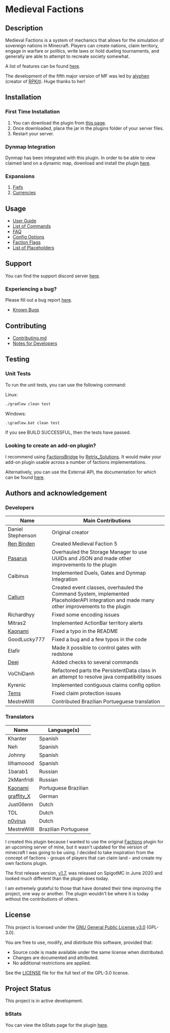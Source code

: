 # Medieval Factions

## Description 
Medieval Factions is a system of mechanics that allows for the simulation of sovereign nations in Minecraft. Players can create nations, claim territory, engage in warfare or politics, write laws or hold dueling tournaments, and generally are able to attempt to recreate society somewhat.

A list of features can be found [here](https://github.com/dmccoystephenson/Medieval-Factions/wiki/Features).

The development of the fifth major version of MF was led by [alyphen](https://github.com/alyphen) (creator of [RPKit](https://github.com/RP-Kit/RPKit/wiki)). Huge thanks to her!

## Installation
### First Time Installation
1) You can download the plugin from [this page](https://www.spigotmc.org/resources/medieval-factions-sovereign-nation-simulator.79941/updates).
2) Once downloaded, place the jar in the plugins folder of your server files.
3) Restart your server.

### Dynmap Integration
Dynmap has been integrated with this plugin. In order to be able to view claimed land on a dynamic map, download and install the plugin [here](https://www.spigotmc.org/resources/dynmap.274/).

### Expansions
1) [Fiefs](https://github.com/dmccoystephenson/Fiefs)
2) [Currencies](https://github.com/dmccoystephenson/Currencies)

## Usage
- [User Guide](https://github.com/dmccoystephenson/Medieval-Factions/wiki/Guide)
- [List of Commands](https://github.com/dmccoystephenson/Medieval-Factions/wiki/Commands)
- [FAQ](https://github.com/dmccoystephenson/Medieval-Factions/wiki/FAQ)
- [Config Options](https://github.com/dmccoystephenson/Medieval-Factions/wiki/Config-Options)
- [Faction Flags](https://github.com/dmccoystephenson/Medieval-Factions/wiki/Faction-Flags)
- [List of Placeholders](https://github.com/dmccoystephenson/Medieval-Factions/wiki/Placeholders)

## Support
You can find the support discord server [here](https://discord.gg/xXtuAQ2).

### Experiencing a bug?
Please fill out a bug report [here](https://github.com/dmccoystephenson/Medieval-Factions/issues/new/choose).

- [Known Bugs](https://github.com/dmccoystephenson/Medieval-Factions/issues?q=is%3Aopen+is%3Aissue+label%3Abug)

## Contributing
- [Contributing.md](https://github.com/dmccoystephenson/Medieval-Factions/blob/master/CONTRIBUTING.md)
- [Notes for Developers](https://github.com/dmccoystephenson/Medieval-Factions/wiki/Developer-Notes)

## Testing
### Unit Tests
To run the unit tests, you can use the following command:

Linux:
```bash
./gradlew clean test
```
Windows:
```cmd
.\gradlew.bat clean test
```

If you see BUILD SUCCESSFUL, then the tests have passed.

### Looking to create an add-on plugin?
I recommend using [FactionsBridge](https://www.spigotmc.org/resources/factionsbridge.89716/) by [Retrix_Solutions](https://www.spigotmc.org/resources/authors/retrix_solutions.491191/). It would make your add-on plugin usable across a number of factions implementations.

Alternatively, you can use the External API, the documentation for which can be found [here](https://github.com/dmccoystephenson/Medieval-Factions/wiki/External-API-Documentation).

## Authors and acknowledgement
### Developers
| Name                                                                          | Main Contributions                                                                                                                          |
|-------------------------------------------------------------------------------|---------------------------------------------------------------------------------------------------------------------------------------------|
| Daniel Stephenson                                                             | Original creator                                                                                                                            |
| [Ren Binden](https://github.com/alyphen)                                      | Created Medieval Faction 5                                                                                                                  |
| [Pasarus](https://github.com/Pasarus)                                         | Overhauled the Storage Manager to use UUIDs and JSON and made other improvements to the plugin                                              |
| Caibinus                                                                      | Implemented Duels, Gates and Dynmap Integration                                                                                             |
| [Callum](https://www.spigotmc.org/resources/authors/retrix_solutions.491191/) | Created event classes, overhauled the Command System, implemented PlaceholderAPI integration and made many other improvements to the plugin |
| Richardhyy                                                                    | Fixed some encoding issues                                                                                                                  |
| Mitras2                                                                       | Implemented ActionBar territory alerts                                                                                                      |
| [Kaonami](https://github.com/Daniels7k)                                       | Fixed a typo in the README                                                                                                                  |
| GoodLucky777                                                                  | Fixed a bug and a few typos in the code                                                                                                     |
| Elafir                                                                        | Made it possible to control gates with redstone                                                                                             |
| [Deej](https://github.com/Mr-Deej)                                            | Added checks to several commands                                                                                                            |
| VoChiDanh                                                                     | Refactored parts the PersistentData class in an attempt to resolve java compatibility issues                                                |
| Kyrenic                                                                       | Implemented contiguous claims config option                                                                                                 |
| [Tems](https://github.com/Tems-py)                                            | Fixed claim protection issues                                                                                                               |
| MestreWilll                                                                   | Contributed Brazilian Portueguese translation                                                                                               |  

### Translators
| Name                                                             | Language(s)          |
|------------------------------------------------------------------|----------------------|
| Khanter                                                          | Spanish              |
| Neh                                                              | Spanish              |
| Johnny                                                           | Spanish              |
| lilhamoood                                                       | Spanish              |
| 1barab1                                                          | Russian              |
| 2kManfridi                                                       | Russian              |
| [Kaonami](https://github.com/Daniels7k)                          | Portuguese Brazilian |
| [graffity_X](https://www.spigotmc.org/members/kicker765.946561/) | German               |
| JustGllenn                                                       | Dutch                |
| TDL                                                              | Dutch                |
| [n0virus](https://www.youtube.com/c/n0virus)                     | Dutch                |
| MestreWilll                                                      | Brazilian Portuguese |   

I created this plugin because I wanted to use the original [Factions](https://www.spigotmc.org/resources/factions.1900/) plugin for an upcoming server of mine, but it wasn't updated for the version of minecraft I was going to be using. I decided to take inspiration from the concept of factions - groups of players that can claim land - and create my own factions plugin.

The first release version, [v1.7](https://github.com/dmccoystephenson/Medieval-Factions/releases/tag/v1.7), was released on SpigotMC in June 2020 and looked much different than the plugin does today.

I am extremely grateful to those that have donated their time improving the project, one way or another. The plugin wouldn't be where it is today without the contributions of others.

## License

This project is licensed under the [GNU General Public License v3.0](LICENSE) (GPL-3.0).

You are free to use, modify, and distribute this software, provided that:
- Source code is made available under the same license when distributed.
- Changes are documented and attributed.
- No additional restrictions are applied.

See the [LICENSE](LICENSE) file for the full text of the GPL-3.0 license.

## Project Status
This project is in active development.

### bStats
You can view the bStats page for the plugin [here](https://bstats.org/plugin/bukkit/Medieval%20Factions/8929).
